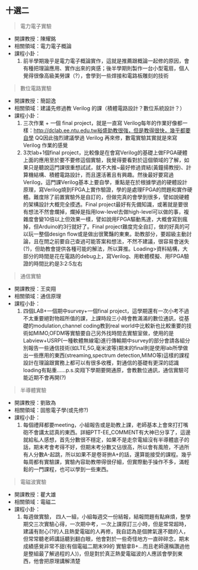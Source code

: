 ## 十選二

> 電力電子實驗

* 開課教授：陳耀銘
* 相關領域：電力電子概論
* 課程小卦：
  1. 前半學期幾乎是電力電子概論實作，這就是推薦跟概論一起修的原因，會有種把理論應用、實作出來的爽感；後半學期則製作一台小型電扇，個人覺得很像高級美勞課（?），會學到一些焊接和電路板雕刻的技術

> 數位電路實驗

* 開課教授：簡韶逸
* 相關領域：建議先修過教 Verilog 的課（積體電路設計？數位系統設計？）
* 課程小卦：
  1. 三次作業 + 一個 final project，就是一直寫 Verilog每年的作業好像都一樣：http://dclab.ee.ntu.edu.tw裕盛助教很強，但是教得很快，幾乎都要自學 QQ因此強烈建議學過 Verilog 再來修，數電實驗其實就是來寫 Verilog 作業的感覺
  2. 3次lab+1個final project，比較像是在會寫Verilog的基礎上做FPGA硬體上面的應用至於要不要修這個實驗，我覺得要看對於這個領域的了解，如果只是聽說這門課很重想試試，就不大推~最好修過資結(黃鐘揚教授)、計算機結構、積體電路設計，而且還活著且有興趣。然後最好要寫過Verilog，這門課Verilog基本上要自學，重點是在於根據學過的硬體設計原理，寫Verilog燒到FPGA上實作驗證，學的是處理FPGA的問題和實作硬體。難度除了前置實驗外是自訂的，但做完真的會學到很多，譬如說硬體的架構設計大概完全摸透。Final project最好有先備知識，或著就是要很有想法不然會爛掉，爛掉是指用low-level去做high-level可以做的事，複雜度會變10倍以上但效果一樣，譬如說用FPGA驅動馬達，大概會寫到瘋掉，但Arduino約3行就好了。Final project難度完全自訂，做的好真的可以玩一整個design flow或是做出很驚豔的東東。助教部分，要超級主動討論，且在問之前要自己查過可能答案和想法，不然不建議，很容易會迷失(?)，但助教會提供各種可能的解法，所以算推。Loading>資料結構，大部分的時間是花在電路的debug上，寫Verilog、用軟體模擬、用FPGA驗證的時間比約是3:2:5左右

> 通信實驗

* 開課教授：王奕翔
* 相關領域：通信原理
* 課程小卦：
  1. 四個LAB+一個期中survey+一個final project，這學期還有一次小考不過不太重要絕對物超所值的課，上課時段三小時會教滿滿的數位通訊，從基礎的modulation,channel coding教到real world中比較新也比較重要的技術如MIMO,OFDM等實驗要自己另外找時間去實驗室做，使用的是Labview+USRP(一種軟體無線電)進行傳輸期中survey的部分會請各組分別報告一些通信技術(如LTE,5G,毫米波等)期末的final則是使用lab所學做出一些應用的東西(streaming,spectrum detection,MIMO等)這樣的課程設計在理論跟實務上都可以有很多收穫，對通信的基礎有更深的認識loading有點重......p.s.奕翔下學期要開通原，會教數位通訊，通信實驗可能近期不會再開(?)

> 半導體實驗

* 開課教授：劉致為
* 相關領域：固態電子學(或先修?)
* 課程小卦：
  1. 每個禮拜都要meeting，小組報告或是助教上課，老師基本上會來打打嘴砲不會講太認真的東西。詳細PTT-EE_COMMENT有大神已分享了，這邊就給私人感想，首先分數很不穩定，如果不是走奈電組沒有半導體底子的話，期末考會考得不好，但期末考分數又佔很高，所以會有風險，不過所有人分數A-起跳，所以如果不是卷哥拚A+的話，還算能接受的課程。幾乎每周都有實驗課，實驗內容助教帶得很仔細，但實際動手操作不多，滿輕鬆的一門課程，也可以學到一些東西。

> 電磁波實驗

* 開課教授：瞿大雄
* 相關領域：電磁二
* 課程小卦：
  1. 每週做實驗， 四人一組，小組每週交一份結報，結報問題有點麻煩，整學期交三次實驗心得，一次期中考，一次上課原訂三小時，但是常常超時，建議有耐心(?的人且熱愛電磁的人再修，我自認為是個脾氣還不錯的人，但常常聽老師講話聽到翻白眼，他會對於一些奇怪地方一直碎碎念，期末成績感覺非常不甜(有個電磁二期末99的 實驗拿B+...而且老師還稱讚過他是整組最了解過程的人))，但是對於真正熱愛電磁波的人應該會學到東西，他會把原理講解清楚
